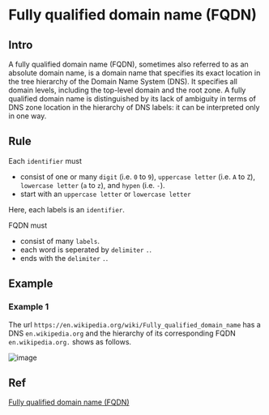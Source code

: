 # Fully qualified domain name (FQDN)
## Intro
A fully qualified domain name (FQDN), sometimes also referred to as an absolute domain name, is a domain name that specifies its exact location in the tree hierarchy of the Domain Name System (DNS). It specifies all domain levels, including the top-level domain and the root zone. A fully qualified domain name is distinguished by its lack of ambiguity in terms of DNS zone location in the hierarchy of DNS labels: it can be interpreted only in one way.

## Rule
Each `identifier` must 

+ consist of one or many `digit` (i.e. `0` to `9`), `uppercase letter` (i.e. `A` to `Z`), `lowercase letter` (`a` to `z`), and `hypen` (i.e. `-`).
+ start with an `uppercase letter` or `lowercase letter`

Here, each labels is an `identifier`.

FQDN must 
+ consist of many `labels`.
+ each word is seperated by `delimiter` `.`.
+ ends with the `delimiter` `.`.

## Example
### Example 1
The url `https://en.wikipedia.org/wiki/Fully_qualified_domain_name` has a DNS
`en.wikipedia.org` and the hierarchy of its corresponding FQDN `en.wikipedia.org.` shows as follows.

![image](https://github.com/user-attachments/assets/3695c578-954f-49c4-b47f-ece403377aee)

## Ref
[Fully qualified domain name (FQDN)](https://en.wikipedia.org/wiki/Fully_qualified_domain_name)
